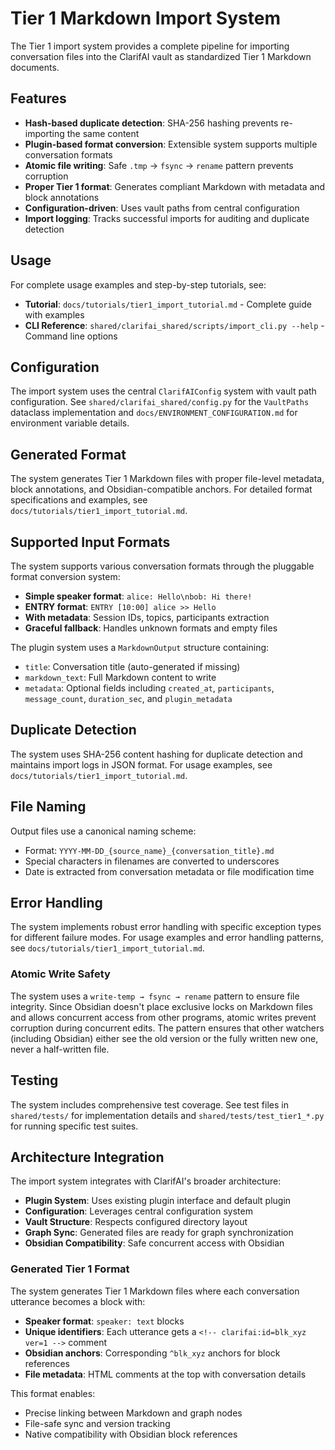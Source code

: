 # Tier 1 Markdown Import System

The Tier 1 import system provides a complete pipeline for importing conversation files into the ClarifAI vault as standardized Tier 1 Markdown documents.

## Features

- **Hash-based duplicate detection**: SHA-256 hashing prevents re-importing the same content
- **Plugin-based format conversion**: Extensible system supports multiple conversation formats
- **Atomic file writing**: Safe `.tmp` → `fsync` → `rename` pattern prevents corruption
- **Proper Tier 1 format**: Generates compliant Markdown with metadata and block annotations
- **Configuration-driven**: Uses vault paths from central configuration
- **Import logging**: Tracks successful imports for auditing and duplicate detection

## Usage

For complete usage examples and step-by-step tutorials, see:
- **Tutorial**: `docs/tutorials/tier1_import_tutorial.md` - Complete guide with examples
- **CLI Reference**: `shared/clarifai_shared/scripts/import_cli.py --help` - Command line options

## Configuration

The import system uses the central `ClarifAIConfig` system with vault path configuration. See `shared/clarifai_shared/config.py` for the `VaultPaths` dataclass implementation and `docs/ENVIRONMENT_CONFIGURATION.md` for environment variable details.

## Generated Format

The system generates Tier 1 Markdown files with proper file-level metadata, block annotations, and Obsidian-compatible anchors. For detailed format specifications and examples, see `docs/tutorials/tier1_import_tutorial.md`.

## Supported Input Formats

The system supports various conversation formats through the pluggable format conversion system:

- **Simple speaker format**: `alice: Hello\nbob: Hi there!`
- **ENTRY format**: `ENTRY [10:00] alice >> Hello`
- **With metadata**: Session IDs, topics, participants extraction
- **Graceful fallback**: Handles unknown formats and empty files

The plugin system uses a `MarkdownOutput` structure containing:
- `title`: Conversation title (auto-generated if missing)
- `markdown_text`: Full Markdown content to write
- `metadata`: Optional fields including `created_at`, `participants`, `message_count`, `duration_sec`, and `plugin_metadata`

## Duplicate Detection

The system uses SHA-256 content hashing for duplicate detection and maintains import logs in JSON format. For usage examples, see `docs/tutorials/tier1_import_tutorial.md`.

## File Naming

Output files use a canonical naming scheme:
- Format: `YYYY-MM-DD_{source_name}_{conversation_title}.md`
- Special characters in filenames are converted to underscores
- Date is extracted from conversation metadata or file modification time

## Error Handling

The system implements robust error handling with specific exception types for different failure modes. For usage examples and error handling patterns, see `docs/tutorials/tier1_import_tutorial.md`.

### Atomic Write Safety

The system uses a `write-temp → fsync → rename` pattern to ensure file integrity. Since Obsidian doesn't place exclusive locks on Markdown files and allows concurrent access from other programs, atomic writes prevent corruption during concurrent edits. The pattern ensures that other watchers (including Obsidian) either see the old version or the fully written new one, never a half-written file.

## Testing

The system includes comprehensive test coverage. See test files in `shared/tests/` for implementation details and `shared/tests/test_tier1_*.py` for running specific test suites.

## Architecture Integration

The import system integrates with ClarifAI's broader architecture:

- **Plugin System**: Uses existing plugin interface and default plugin
- **Configuration**: Leverages central configuration system
- **Vault Structure**: Respects configured directory layout
- **Graph Sync**: Generated files are ready for graph synchronization
- **Obsidian Compatibility**: Safe concurrent access with Obsidian

### Generated Tier 1 Format

The system generates Tier 1 Markdown files where each conversation utterance becomes a block with:

- **Speaker format**: `speaker: text` blocks
- **Unique identifiers**: Each utterance gets a `<!-- clarifai:id=blk_xyz ver=1 -->` comment
- **Obsidian anchors**: Corresponding `^blk_xyz` anchors for block references
- **File metadata**: HTML comments at the top with conversation details

This format enables:
- Precise linking between Markdown and graph nodes
- File-safe sync and version tracking
- Native compatibility with Obsidian block references